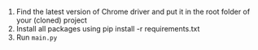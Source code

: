 1. Find the latest version of Chrome driver and put it in the root folder of your (cloned) project
2. Install all packages using pip install -r requirements.txt
3. Run `main.py`